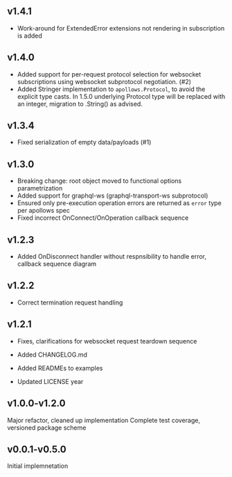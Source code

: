 v1.4.1
------
- Work-around for ExtendedError extensions not rendering in subscription is added

v1.4.0
------
- Added support for per-request protocol selection for websocket subscriptions using websocket 
  subprotocol negotiation. (#2)
- Added Stringer implementation to `apollows.Protocol`, to avoid the explicit type casts.
  In 1.5.0 underlying Protocol type will be replaced with an integer, migration to .String()
  as advised.

v1.3.4
------
- Fixed serialization of empty data/payloads (#1)

v1.3.0
------
- Breaking change: root object moved to functional options parametrization
- Added support for graphql-ws (graphql-transport-ws subprotocol)
- Ensured only pre-execution operation errors are returned as `error` type per apollows spec
- Fixed incorrect OnConnect/OnOperation callback sequence

v1.2.3
------
- Added OnDisconnect handler without respnsibility to handle error, callback sequence diagram

v1.2.2
------
- Correct termination request handling

v1.2.1
------
- Fixes, clarifications for websocket request teardown sequence

- Added CHANGELOG.md

- Added READMEs to examples

- Updated LICENSE year

v1.0.0-v1.2.0
------
Major refactor, cleaned up implementation
Complete test coverage, versioned package scheme

v0.0.1-v0.5.0
---
Initial implemnetation
